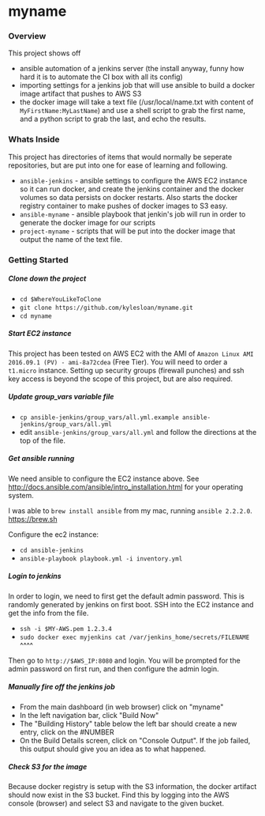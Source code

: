 # myname


### Overview
This project shows off 
* ansible automation of a jenkins server (the install anyway, funny how hard it is to automate the CI box with all its config)
* importing settings for a jenkins job that will use ansible to build a docker image artifact that pushes to AWS S3
* the docker image will take a text file (/usr/local/name.txt with content of `MyFirstName:MyLastName`) and use a shell script to grab the first name, and a python script to grab the last, and echo the results.

### Whats Inside
This project has directories of items that would normally be seperate repositories, but are put into one for ease of learning and following.
* `ansible-jenkins` - ansible settings to configure the AWS EC2 instance so it can run docker, and create the jenkins container and the docker volumes so data persists on docker restarts.  Also starts the docker registry container to make pushes of docker images to S3 easy.
* `ansible-myname` - ansible playbook that jenkin's job will run in order to generate the docker image for our scripts
* `project-myname` - scripts that will be put into the docker image that output the name of the text file.

### Getting Started

##### Clone down the project

* `cd $WhereYouLikeToClone`
* `git clone https://github.com/kylesloan/myname.git`
* `cd myname`

##### Start EC2 instance
This project has been tested on AWS EC2 with the AMI of `Amazon Linux AMI 2016.09.1 (PV) - ami-8a72cdea` (Free Tier). You will need to order a `t1.micro` instance.  Setting up security groups (firewall punches) and ssh key access is beyond the scope of this project, but are also required.

##### Update group_vars variable file
* `cp ansible-jenkins/group_vars/all.yml.example ansible-jenkins/group_vars/all.yml`
* edit `ansible-jenkins/group_vars/all.yml` and follow the directions at the top of the file.


##### Get ansible running
We need ansible to configure the EC2 instance above.  See http://docs.ansible.com/ansible/intro_installation.html for your operating system.

I was able to `brew install ansible` from my mac, running `ansible 2.2.2.0`.  https://brew.sh

Configure the ec2 instance:

* `cd ansible-jenkins`
* `ansible-playbook playbook.yml -i inventory.yml`

##### Login to jenkins
In order to login, we need to first get the default admin password.  This is randomly generated by jenkins on first boot.  SSH into the EC2 instance and get the info from the file.

* `ssh -i $MY-AWS.pem 1.2.3.4`
* `sudo docker exec myjenkins cat /var/jenkins_home/secrets/FILENAME`
^^^^

Then go to `http://$AWS_IP:8080` and login.  You will be prompted for the admin password on first run, and then configure the admin login.

##### Manually fire off the jenkins job

* From the main dashboard (in web browser) click on "myname"
* In the left navigation bar, click "Build Now"
* The "Building History" table below the left bar should create a new entry, click on the #NUMBER
* On the Build Details screen, click on "Console Output".  If the job failed, this output should give you an idea as to what happened.

##### Check S3 for the image

Because docker registry is setup with the S3 information, the docker artifact should now exist in the S3 bucket.  Find this by logging into the AWS console (browser) and select S3 and navigate to the given bucket.

